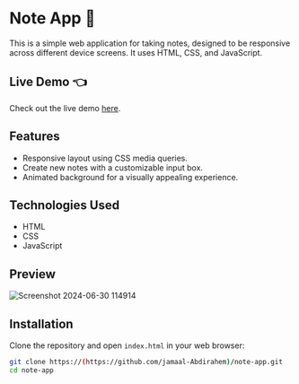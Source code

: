 # Note App 📝

This is a simple web application for taking notes, designed to be responsive across different device screens. It uses HTML, CSS, and JavaScript.

## Live Demo 👈
Check out the live demo [here]((https://simple-n0te-app.netlify.app/)).

## Features
- Responsive layout using CSS media queries.
- Create new notes with a customizable input box.
- Animated background for a visually appealing experience.

## Technologies Used
- HTML
- CSS
- JavaScript

## Preview
![Screenshot 2024-06-30 114914](https://github.com/jamaal-Abdirahem/note-app/assets/118597218/7d183c69-6fbe-425d-b905-5548bcaa3456)


## Installation
Clone the repository and open `index.html` in your web browser:
```bash
git clone https://(https://github.com/jamaal-Abdirahem)/note-app.git
cd note-app
